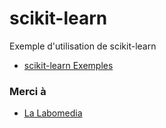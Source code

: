 # scikit-learn

Exemple d'utilisation de scikit-learn


* [scikit-learn Exemples](https://ressources.labomedia.org/scikit-learn_exemples)


### Merci à

* [La Labomedia](https://labomedia.org)
